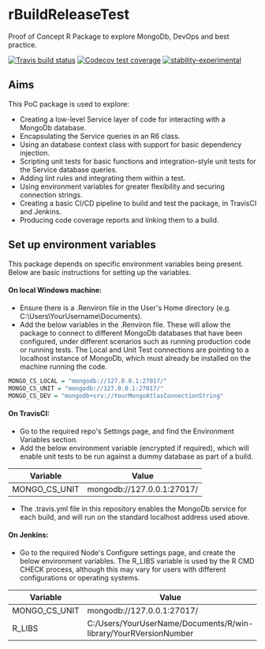 
# rBuildReleaseTest
Proof of Concept R Package to explore MongoDb, DevOps and best practice.

<!-- badges: start -->
[![Travis build status](https://travis-ci.org/nik01010/rBuildReleaseTest.svg?branch=develop)](https://travis-ci.org/nik01010/rBuildReleaseTest)
[![Codecov test coverage](https://codecov.io/gh/nik01010/rBuildReleaseTest/branch/develop/graph/badge.svg)](https://codecov.io/gh/nik01010/rBuildReleaseTest?branch=develop)
[![stability-experimental](https://img.shields.io/badge/stability-experimental-orange.svg)](https://github.com/emersion/stability-badges#experimental)
<!-- badges: end -->

## Aims
This PoC package is used to explore:
- Creating a low-level Service layer of code for interacting with a MongoDb database.
- Encapsulating the Service queries in an R6 class.
- Using an database context class with support for basic dependency injection.
- Scripting unit tests for basic functions and integration-style unit tests for the Service database queries.
- Adding lint rules and integrating them within a test.
- Using environment variables for greater flexibility and securing connection strings.
- Creating a basic CI/CD pipeline to build and test the package, in TravisCI and Jenkins.
- Producing code coverage reports and linking them to a build.

## Set up environment variables
This package depends on specific environment variables being present. Below are basic instructions for setting up the variables.
#### On local Windows machine:
- Ensure there is a .Renviron file in the User's Home directory (e.g. C:\Users\YourUsername\Documents).
- Add the below variables in the .Renviron file. These will allow the package to connect to different MongoDb databases that have been configured, under different scenarios such as running production code or running tests. The Local and Unit Test connections are pointing to a localhost instance of MongoDb, which must already be installed on the machine running the code.
```R
MONGO_CS_LOCAL = "mongodb://127.0.0.1:27017/"
MONGO_CS_UNIT = "mongodb://127.0.0.1:27017/"
MONGO_CS_DEV = "mongodb+srv://YourMongoAtlasConnectionString"
```

#### On TravisCI:
- Go to the required repo's Settings page, and find the Environment Variables section.
- Add the below environment variable (encrypted if required), which will enable unit tests to be run against a dummy database as part of a build.

| Variable      | Value                      |
| ------------- |----------------------------|
| MONGO_CS_UNIT | mongodb://127.0.0.1:27017/ |

- The .travis.yml file in this repository enables the MongoDb service for each build, and will run on the standard localhost address used above.

#### On Jenkins:
- Go to the required Node's Configure settings page, and create the below environment variables. The R_LIBS variable is used by the R CMD CHECK process, although this may vary for users with different configurations or operating systems.

| Variable      | Value                      |
| ------------- |----------------------------|
| MONGO_CS_UNIT | mongodb://127.0.0.1:27017/ |
| R_LIBS        | C:/Users/YourUserName/Documents/R/win-library/YourRVersionNumber |
